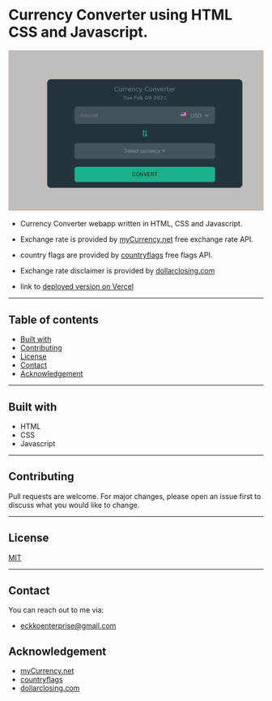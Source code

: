 # Currency Converter  using  HTML CSS and Javascript.


![Screenshot](./Readme_assets/app_Screenshot.png)


- Currency Converter  webapp written in HTML, CSS and Javascript.

- Exchange rate is provided by [myCurrency.net](https://www.mycurrency.net/) free exchange rate API.

- country flags are provided by [countryflags](https://www.countryflags.io) free flags API.

- Exchange rate disclaimer is provided by [dollarclosing.com](http://www.dollarclosing.com/disclaimer.php)

- link to [deployed version on Vercel](https://curency-converter.bandeji.vercel.app/)


---

## Table of contents

- [Built with](#built-with)
- [Contributing](#Contributing)
- [License](#License)
- [Contact](#Contact)
- [Acknowledgement](#Acknowledgement)

---


## Built with

- HTML
- CSS
- Javascript

---

## Contributing

Pull requests are welcome. For major changes, please open an issue first to discuss what you would like to change.


---

## License

[MIT](https://choosealicense.com/licenses/mit/)

---

## Contact

You can reach out to me via:

- eckkoenterprise@gmail.com

## Acknowledgement

- [myCurrency.net](https://www.mycurrency.net/)
- [countryflags](https://www.countryflags.io)
- [dollarclosing.com](http://www.dollarclosing.com/disclaimer.php)
